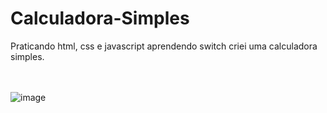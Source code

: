 # Calculadora-Simples
Praticando html, css e javascript aprendendo switch criei uma calculadora simples.
<br><br><br>

![image](https://user-images.githubusercontent.com/78447989/167329840-13eb5fd1-15c4-420d-a279-93ce93f659d9.png)
